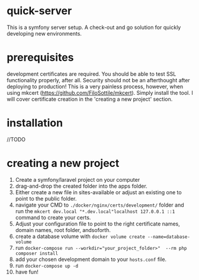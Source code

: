 # quick-server
This is a symfony server setup. A check-out and go solution for quickly developing new environments.

# prerequisites
development certificates are required. You should be able to test SSL functionality properly, after all. Security should not be an afterthought after deploying to production! This is a very painless process, however, when using mkcert (https://github.com/FiloSottile/mkcert). Simply install the tool. I will cover certificate creation in the 'creating a new project' section.

# installation
//TODO

# creating a new project
1) Create a symfony/laravel project on your computer
2) drag-and-drop the created folder into the apps folder.
3) Either create a new file in sites-available or adjust an existing one to point to the public folder.
4) navigate your CMD to `./docker/nginx/certs/development/` folder and run the `mkcert dev.local "*.dev.local"localhost 127.0.0.1 ::1` command to create your certs.
5) Adjust your configuration file to point to the right certificate names, domain names, root folder, andsoforth.
6) create a database volume with `docker volume create --name=database-volume`
7) run `docker-compose run --workdir="your_project_folder>"  --rm php composer install`
8) add your chosen development domain to your `hosts.conf` file.
9) run `docker-compose up -d`
10) have fun!
